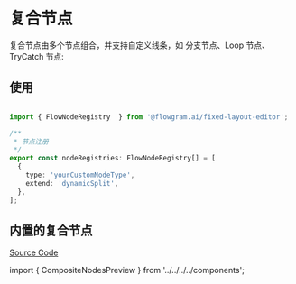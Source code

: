 # 复合节点

复合节点由多个节点组合，并支持自定义线条，如 分支节点、Loop 节点、TryCatch 节点:

## 使用

```ts pure title="node-registries.ts"

import { FlowNodeRegistry  } from '@flowgram.ai/fixed-layout-editor';

/**
 * 节点注册
 */
export const nodeRegistries: FlowNodeRegistry[] = [
  {
    type: 'yourCustomNodeType',
    extend: 'dynamicSplit',
  },
];

```

## 内置的复合节点

<div className="rs-tip">
  <a className="rs-link" target="_blank" href="https://github.com/bytedance/flowgram.ai/tree/main/packages/canvas-engine/fixed-layout-core/src/activities">
    Source Code
  </a>
</div>

import { CompositeNodesPreview } from '../../../../components';

<CompositeNodesPreview />
